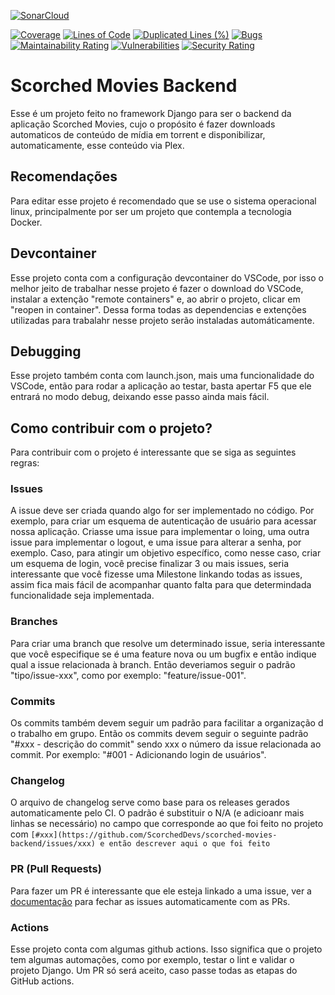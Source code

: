 [![SonarCloud](https://sonarcloud.io/images/project_badges/sonarcloud-black.svg)](https://sonarcloud.io/summary/new_code?id=ScorchedDevs_scorched-movies-backend)

[![Coverage](https://sonarcloud.io/api/project_badges/measure?project=ScorchedDevs_scorched-movies-backend&metric=coverage)](https://sonarcloud.io/summary/new_code?id=ScorchedDevs_scorched-movies-backend) 
[![Lines of Code](https://sonarcloud.io/api/project_badges/measure?project=ScorchedDevs_scorched-movies-backend&metric=ncloc)](https://sonarcloud.io/summary/new_code?id=ScorchedDevs_scorched-movies-backend)
[![Duplicated Lines (%)](https://sonarcloud.io/api/project_badges/measure?project=ScorchedDevs_scorched-movies-backend&metric=duplicated_lines_density)](https://sonarcloud.io/summary/new_code?id=ScorchedDevs_scorched-movies-backend)
[![Bugs](https://sonarcloud.io/api/project_badges/measure?project=ScorchedDevs_scorched-movies-backend&metric=bugs)](https://sonarcloud.io/summary/new_code?id=ScorchedDevs_scorched-movies-backend)
[![Maintainability Rating](https://sonarcloud.io/api/project_badges/measure?project=ScorchedDevs_scorched-movies-backend&metric=sqale_rating)](https://sonarcloud.io/summary/new_code?id=ScorchedDevs_scorched-movies-backend)
[![Vulnerabilities](https://sonarcloud.io/api/project_badges/measure?project=ScorchedDevs_scorched-movies-backend&metric=vulnerabilities)](https://sonarcloud.io/summary/new_code?id=ScorchedDevs_scorched-movies-backend)
[![Security Rating](https://sonarcloud.io/api/project_badges/measure?project=ScorchedDevs_scorched-movies-backend&metric=security_rating)](https://sonarcloud.io/summary/new_code?id=ScorchedDevs_scorched-movies-backend)
# Scorched Movies Backend
Esse é um projeto feito no framework Django para ser o backend da aplicação Scorched Movies, cujo o propósito é fazer downloads automaticos de conteúdo de mídia em torrent e disponibilizar, automaticamente, esse conteúdo via Plex.

## Recomendações

Para editar esse projeto é recomendado que se use o sistema operacional linux, principalmente por ser um projeto que contempla a tecnologia Docker.

## Devcontainer

Esse projeto conta com a configuração devcontainer do VSCode, por isso o melhor jeito de trabalhar nesse projeto é fazer o download do VSCode, instalar a extenção  "remote containers" e, ao abrir o projeto, clicar em "reopen in container". Dessa forma todas as dependencias e extenções utilizadas para trabalahr nesse projeto serão instaladas automáticamente.

## Debugging

Esse projeto também conta com launch.json, mais uma funcionalidade do VSCode, então para rodar a aplicação ao testar, basta apertar F5 que ele entrará no modo debug, deixando esse passo ainda mais fácil.

## Como contribuir com o projeto?

Para contribuir com o projeto é interessante que se siga as seguintes regras:

### Issues

A issue deve ser criada quando algo for ser implementado no código. Por exemplo, para criar um esquema de autenticação de usuário para acessar nossa aplicação. Criasse uma issue para implementar o loing, uma outra issue para implementar o logout, e uma issue para alterar a senha, por exemplo. Caso, para atingir um objetivo específico, como nesse caso, criar um esquema de login, você precise finalizar 3 ou mais issues, seria interessante que você fizesse uma Milestone linkando todas as issues, assim fica mais fácil de acompanhar quanto falta para que determindada funcionalidade seja implementada.

### Branches

Para criar uma branch que resolve um determinado issue, seria interessante que você especifique se é uma feature nova ou um bugfix e então indique qual a issue relacionada à branch. Então deveriamos seguir o padrão
"tipo/issue-xxx", como por exemplo: "feature/issue-001".

### Commits

Os commits também devem seguir um padrão para facilitar a organização d o trabalho em grupo. Então os commits devem seguir o seguinte padrão "#xxx - descrição do commit" sendo xxx o número da issue relacionada ao commit. Por exemplo: "#001 - Adicionando login de usuários".

### Changelog

O arquivo de changelog serve como base para os releases gerados automaticamente pelo CI. O padrão é substituir o N/A (e adicioanr mais linhas se necessário) no campo que corresponde ao que foi feito no projeto com `[#xxx](https://github.com/ScorchedDevs/scorched-movies-backend/issues/xxx) e então descrever aqui o que foi feito`

### PR (Pull Requests)

Para fazer um PR é interessante que ele esteja linkado a uma issue, ver a [documentação](https://docs.github.com/en/issues/tracking-your-work-with-issues/linking-a-pull-request-to-an-issue) para fechar as issues automaticamente com as PRs.

### Actions

Esse projeto conta com algumas github actions. Isso significa que o projeto tem algumas automações, como por exemplo, testar o lint e validar o projeto Django. Um PR só será aceito, caso passe todas as etapas do GitHub actions.

